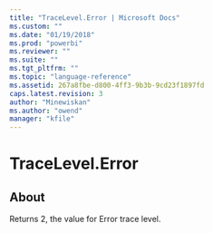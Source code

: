 ```yaml
---
title: "TraceLevel.Error | Microsoft Docs"
ms.custom: ""
ms.date: "01/19/2018"
ms.prod: "powerbi"
ms.reviewer: ""
ms.suite: ""
ms.tgt_pltfrm: ""
ms.topic: "language-reference"
ms.assetid: 267a8fbe-d800-4ff3-9b3b-9cd23f1897fd
caps.latest.revision: 3
author: "Minewiskan"
ms.author: "owend"
manager: "kfile"
---
```

# TraceLevel.Error
## About  
Returns 2, the value for Error trace level.